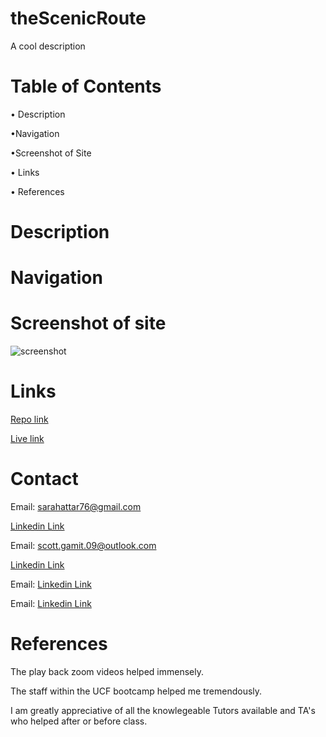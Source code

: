 # theScenicRoute
A cool description

# Table of Contents
• Description

•Navigation

•Screenshot of Site

• Links

• References

# Description



# Navigation




# Screenshot of site
<!-- add the right screenshot -->
![screenshot](./assets/images/.png)

# Links

<!-- add the correct link in the () -->

[Repo link](https://github.com/ArchRascal2988/theScenicRoute)   



[Live link]()



# Contact
Email: sarahattar76@gmail.com 



[Linkedin Link](https://www.linkedin.com/in/sarah-attar-477312235/)


Email:  scott.gamit.09@outlook.com


[Linkedin Link](https://www.linkedin.com/in/scottgamit/)



Email: 
[Linkedin Link]()




Email:
[Linkedin Link]()
# References
The play back zoom videos helped immensely.

The staff within the UCF bootcamp helped me tremendously.

I am greatly appreciative of all the knowlegeable Tutors available and TA's who helped after or before class.